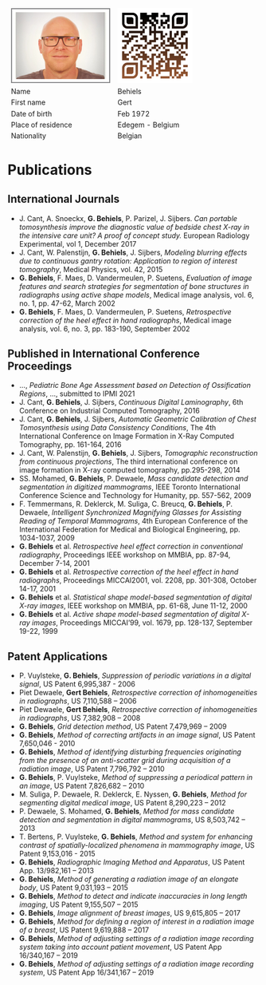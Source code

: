 <table class="tg">
<thead>
  <tr>
    <td class="tg-73oq"><a href="https://gearlux.github.io/"><img src="images/Profile.png" width="200" height="150"></a></td>
    <td class="tg-73oq"><a href="https://gearlux.github.io/">
                        <img src="images/qr-code.png" width="150" height="150"></a></td>
  </tr>
  <tr>
    <td class="tg-73oq">Name</td>
    <td class="tg-73oq">Behiels</td>
  </tr>
  <tr>
    <td class="tg-73oq">First name</td>
    <td class="tg-73oq">Gert</td>
  </tr>
  <tr>
    <td class="tg-73oq">Date of birth</td>
    <td class="tg-73oq">Feb 1972</td>
  </tr>
  <tr>
    <td class="tg-73oq">Place of residence</td>
    <td class="tg-73oq">Edegem - Belgium</td>
  </tr>
  <tr>
    <td class="tg-73oq">Nationality</td>
    <td class="tg-73oq">Belgian</td>
  </tr>
</thead>
</table>

# Publications

## International Journals
- J. Cant, A. Snoeckx, **G. Behiels**, P. Parizel, J. Sijbers. *Can portable tomosynthesis improve the diagnostic value of bedside chest X-ray in the intensive care unit? A proof of concept study.* European Radiology Experimental, vol 1, December 2017
- J. Cant, W. Palenstijn, **G. Behiels**, J. Sijbers, *Modeling blurring effects due to continuous gantry rotation: Application to region of interest tomography*, Medical Physics, vol. 42, 2015
- **G. Behiels**, F. Maes, D. Vandermeulen, P. Suetens, *Evaluation of image features and search strategies for segmentation of bone structures in radiographs using active shape models*, Medical image analysis, vol. 6, no. 1, pp. 47-62, March 2002
- **G. Behiels**, F. Maes, D. Vandermeulen, P. Suetens, *Retrospective correction of the heel effect in hand radiographs*, Medical image analysis, vol. 6, no. 3, pp. 183-190, September 2002

## Published in International Conference Proceedings

- ..., *Pediatric Bone Age Assessment based on Detection of Ossification Regions*, ..., submitted to IPMI 2021
- J. Cant, **G. Behiels**, J. Sijbers, *Continuous Digital Laminography*, 6th Conference on Industrial Computed Tomography, 2016
- J. Cant, **G. Behiels**, J. Sijbers, *Automatic Geometric Calibration of Chest Tomosynthesis using Data Consistency Conditions*, The 4th International Conference on Image Formation in X-Ray Computed Tomography, pp. 161-164, 2016
- J. Cant, W. Palenstijn, **G. Behiels**, J. Sijbers, *Tomographic reconstruction from continuous projections*, The third international conference on image formation in X-ray computed tomography, pp.295-298, 2014
- SS. Mohamed, **G. Behiels**, P. Dewaele, *Mass candidate detection and segmentation in digitized mammograms*, IEEE Toronto International Conference Science and Technology for Humanity, pp. 557-562, 2009
- F. Temmermans, R. Deklerck, M. Suliga, C. Breucq, **G. Behiels**, P. Dewaele, *Intelligent Synchronized Magnifying Glasses for Assisting Reading of Temporal Mammograms*, 4th European Conference of the International Federation for Medical and Biological Engineering, pp. 1034-1037, 2009
- **G. Behiels** et al. *Retrospective heel effect correction in conventional radiography*, Proceedings IEEE workshop on MMBIA, pp. 87-94, December 7-14, 2001
- **G. Behiels** et al. *Retrospective correction of the heel effect in hand radiographs*, Proceedings MICCAI2001, vol. 2208, pp. 301-308, October 14-17, 2001 
- **G. Behiels** et al. *Statistical shape model-based segmentation of digital X-ray images*, IEEE workshop on MMBIA, pp. 61-68, June 11-12, 2000
- **G. Behiels** et al. *Active shape model-based segmentation of digital X-ray images*, Proceedings MICCAI’99, vol. 1679, pp. 128-137, September 19-22, 1999

## Patent Applications

-	P. Vuylsteke, **G. Behiels**, *Suppression of periodic variations in a digital signal*, US Patent 6,995,387 - 2006
-	Piet Dewaele, **Gert Behiels**, *Retrospective correction of inhomogeneities in radiographs*, US 7,110,588 – 2006
-	Piet Dewaele, **Gert Behiels**, *Retrospective correction of inhomogeneities in radiographs*, US 7,382,908 – 2008
-	**G. Behiels**, *Grid detection method*, US Patent 7,479,969 – 2009
-	**G. Behiels**, *Method of correcting artifacts in an image signal*, US Patent 7,650,046 - 2010
-	**G. Behiels**, *Method of identifying disturbing frequencies originating from the presence of an anti-scatter grid during acquisition of a radiation image*, US Patent 7,796,792 – 2010
-	**G. Behiels**, P. Vuylsteke, *Method of suppressing a periodical pattern in an image*, US Patent 7,826,682 – 2010
-	M. Suliga, P. Dewaele, R. Deklerck, E. Nyssen, **G. Behiels**, *Method for segmenting digital medical image*, US Patent 8,290,223 – 2012
-	P. Dewaele, S. Mohamed, **G. Behiels**, *Method for mass candidate detection and segmentation in digital mammograms*, US 8,503,742 – 2013
-	T. Bertens, P. Vuylsteke, **G. Behiels**, *Method and system for enhancing contrast of spatially-localized phenomena in mammography image*, US Patent 9,153,016 - 2015
-	**G. Behiels**, *Radiographic Imaging Method and Apparatus*, US Patent App. 13/982,161 – 2013
-	**G. Behiels**, *Method of generating a radiation image of an elongate body*, US Patent 9,031,193 – 2015
-	**G. Behiels**, *Method to detect and indicate inaccuracies in long length imaging*, US Patent 9,155,507 – 2015
-	**G. Behiels**, *Image alignment of breast images*, US 9,615,805 – 2017
-	**G. Behiels**, *Method for defining a region of interest in a radiation image of a breast*, US Patent 9,619,888 – 2017
-	**G. Behiels**, *Method of adjusting settings of a radiation image recording system taking into account patient movement*, US Patent App 16/340,167 – 2019
-	**G. Behiels**, *Method of adjusting settings of a radiation image recording system*, US Patent App 16/341,167 – 2019

